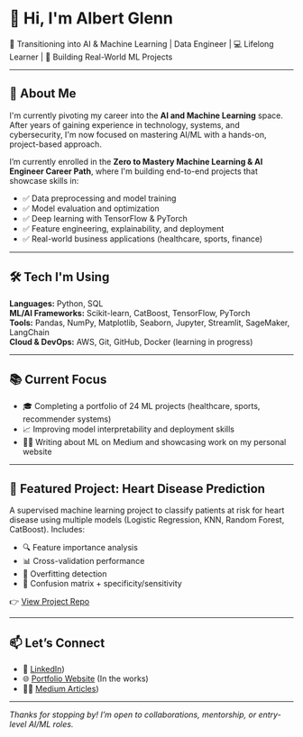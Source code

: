 # 👋 Hi, I'm Albert Glenn

🎯 Transitioning into AI & Machine Learning | Data Engineer | 💻 Lifelong Learner | 🧠 Building Real-World ML Projects

---

## 🚀 About Me

I'm currently pivoting my career into the **AI and Machine Learning** space. After years of gaining experience in technology, systems, and cybersecurity, I'm now focused on mastering AI/ML with a hands-on, project-based approach.

I’m currently enrolled in the **Zero to Mastery Machine Learning & AI Engineer Career Path**, where I'm building end-to-end projects that showcase skills in:

- ✅ Data preprocessing and model training
- ✅ Model evaluation and optimization
- ✅ Deep learning with TensorFlow & PyTorch
- ✅ Feature engineering, explainability, and deployment
- ✅ Real-world business applications (healthcare, sports, finance)

---

## 🛠️ Tech I'm Using

**Languages:** Python, SQL  
**ML/AI Frameworks:** Scikit-learn, CatBoost, TensorFlow, PyTorch  
**Tools:** Pandas, NumPy, Matplotlib, Seaborn, Jupyter, Streamlit, SageMaker, LangChain  
**Cloud & DevOps:** AWS, Git, GitHub, Docker (learning in progress)

---

## 📚 Current Focus

- 🎓 Completing a portfolio of 24 ML projects (healthcare, sports, recommender systems)
- 📈 Improving model interpretability and deployment skills
- ✍🏽 Writing about ML on Medium and showcasing work on my personal website

---

## 🧪 Featured Project: Heart Disease Prediction

A supervised machine learning project to classify patients at risk for heart disease using multiple models (Logistic Regression, KNN, Random Forest, CatBoost). Includes:

- 🔍 Feature importance analysis
- 📊 Cross-validation performance
- 🧠 Overfitting detection
- 🧾 Confusion matrix + specificity/sensitivity

👉 [View Project Repo](https://github.com/albe290/Heart-Disease-Prediction)

---

## 📫 Let’s Connect

- 💼 [LinkedIn](https://www.linkedin.com/in/aalbertglenn/))
- 🌐 [Portfolio Website](https://yourwebsite.com) (In the works)
- ✍🏽 [Medium Articles](https://medium.com/@AlbertGlenn))

---

_Thanks for stopping by! I’m open to collaborations, mentorship, or entry-level AI/ML roles._



